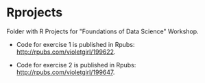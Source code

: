 # Rprojects

Folder with R Projects for "Foundations of Data Science" Workshop. 

- Code for exercise 1 is published in Rpubs: http://rpubs.com/violetgirl/199622. 

- Code for exercise 2 is published in Rpubs: http://rpubs.com/violetgirl/199647. 
